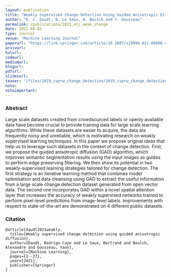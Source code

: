 ```yaml
---
layout: publication
title: "Weakly Supervised Change Detection Using Guided Anisotropic Diffusion"
author: "R. C. Daudt, B. Le Saux, A. Boulch and Y. Gousseau"
permalink: /publications/2021_mlj_weak_change
date: 2021-04-01
type: journal
venue: "Machine Learning Journal"
paperurl: "https://link.springer.com/article/10.1007/s10994-021-06008-4"
arxivurl:
halurl: 
codeurl: 
mediumurl: 
blogurl: 
pdfurl: 
slidesurl: 
teaser: "/files/2019_cvprw_change_detection/2019_cvprw_change_detection_thumbnail.png"
note:
noteimportant: 
---
```



### Abstract

Large scale datasets created from crowdsourced labels or openly available data have become crucial to provide training data for large scale learning algorithms. While these datasets are easier to acquire, the data are frequently noisy and unreliable, which is motivating research on weakly supervised learning techniques. In this paper we propose original ideas that help us to leverage such datasets in the context of change detection. First, we propose the guided anisotropic diffusion (GAD) algorithm, which improves semantic segmentation results using the input images as guides to perform edge preserving filtering. We then show its potential in two weakly-supervised learning strategies tailored for change detection. The first strategy is an iterative learning method that  combines model optimisation and  data cleansing using GAD to extract the useful information from a large scale change detection dataset generated from open vector data. The second one incorporates GAD within a novel spatial attention layer that increases the accuracy of weakly supervised networks trained to perform pixel-level predictions from image-level labels. Improvements with respect to state-of-the-art are demonstrated on 4 different public datasets.

### Citation


```
@article{daudt2021weakly,
  title={Weakly supervised change detection using guided anisotropic diffusion},
  author={Daudt, Rodrigo Caye and Le Saux, Bertrand and Boulch, Alexandre and Gousseau, Yann},
  journal={Machine Learning},
  pages={1--27},
  year={2021},
  publisher={Springer}
}
```